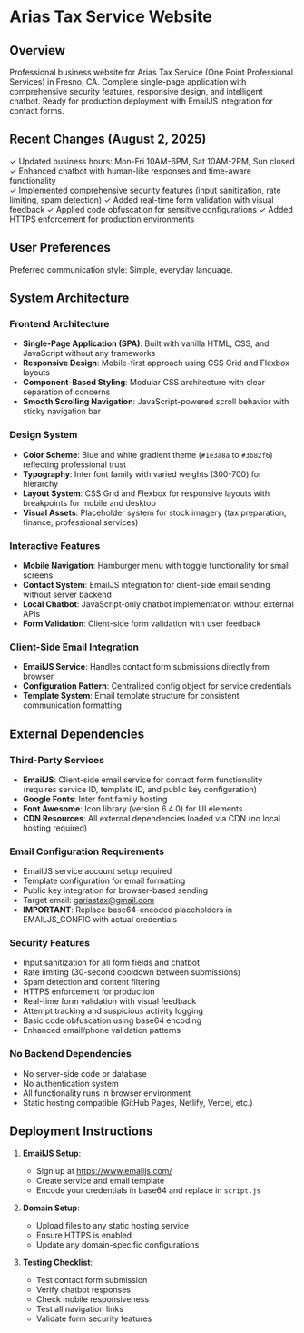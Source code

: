 # Arias Tax Service Website

## Overview

Professional business website for Arias Tax Service (One Point Professional Services) in Fresno, CA. Complete single-page application with comprehensive security features, responsive design, and intelligent chatbot. Ready for production deployment with EmailJS integration for contact forms.

## Recent Changes (August 2, 2025)

✓ Updated business hours: Mon-Fri 10AM-6PM, Sat 10AM-2PM, Sun closed
✓ Enhanced chatbot with human-like responses and time-aware functionality  
✓ Implemented comprehensive security features (input sanitization, rate limiting, spam detection)
✓ Added real-time form validation with visual feedback
✓ Applied code obfuscation for sensitive configurations
✓ Added HTTPS enforcement for production environments

## User Preferences

Preferred communication style: Simple, everyday language.

## System Architecture

### Frontend Architecture
- **Single-Page Application (SPA)**: Built with vanilla HTML, CSS, and JavaScript without any frameworks
- **Responsive Design**: Mobile-first approach using CSS Grid and Flexbox layouts
- **Component-Based Styling**: Modular CSS architecture with clear separation of concerns
- **Smooth Scrolling Navigation**: JavaScript-powered scroll behavior with sticky navigation bar

### Design System
- **Color Scheme**: Blue and white gradient theme (`#1e3a8a` to `#3b82f6`) reflecting professional trust
- **Typography**: Inter font family with varied weights (300-700) for hierarchy
- **Layout System**: CSS Grid and Flexbox for responsive layouts with breakpoints for mobile and desktop
- **Visual Assets**: Placeholder system for stock imagery (tax preparation, finance, professional services)

### Interactive Features
- **Mobile Navigation**: Hamburger menu with toggle functionality for small screens
- **Contact System**: EmailJS integration for client-side email sending without server backend
- **Local Chatbot**: JavaScript-only chatbot implementation without external APIs
- **Form Validation**: Client-side form validation with user feedback

### Client-Side Email Integration
- **EmailJS Service**: Handles contact form submissions directly from browser
- **Configuration Pattern**: Centralized config object for service credentials
- **Template System**: Email template structure for consistent communication formatting

## External Dependencies

### Third-Party Services
- **EmailJS**: Client-side email service for contact form functionality (requires service ID, template ID, and public key configuration)
- **Google Fonts**: Inter font family hosting
- **Font Awesome**: Icon library (version 6.4.0) for UI elements
- **CDN Resources**: All external dependencies loaded via CDN (no local hosting required)

### Email Configuration Requirements
- EmailJS service account setup required
- Template configuration for email formatting
- Public key integration for browser-based sending
- Target email: gariastax@gmail.com
- **IMPORTANT**: Replace base64-encoded placeholders in EMAILJS_CONFIG with actual credentials

### Security Features
- Input sanitization for all form fields and chatbot
- Rate limiting (30-second cooldown between submissions)
- Spam detection and content filtering
- HTTPS enforcement for production
- Real-time form validation with visual feedback
- Attempt tracking and suspicious activity logging
- Basic code obfuscation using base64 encoding
- Enhanced email/phone validation patterns

### No Backend Dependencies
- No server-side code or database
- No authentication system
- All functionality runs in browser environment
- Static hosting compatible (GitHub Pages, Netlify, Vercel, etc.)

## Deployment Instructions

1. **EmailJS Setup**:
   - Sign up at https://www.emailjs.com/
   - Create service and email template
   - Encode your credentials in base64 and replace in `script.js`

2. **Domain Setup**:
   - Upload files to any static hosting service
   - Ensure HTTPS is enabled
   - Update any domain-specific configurations

3. **Testing Checklist**:
   - Test contact form submission
   - Verify chatbot responses
   - Check mobile responsiveness
   - Test all navigation links
   - Validate form security features